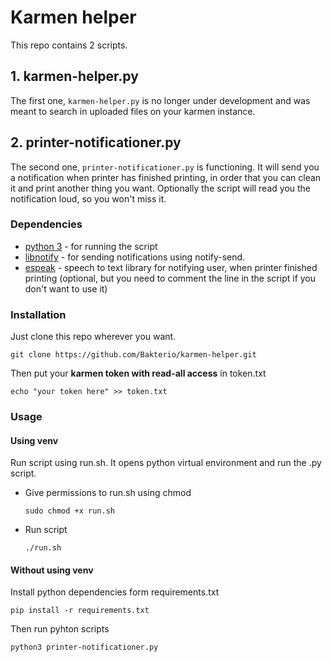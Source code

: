 # Karmen helper
This repo contains 2 scripts.  

## 1. karmen-helper.py
The first one, `karmen-helper.py` is no longer under development and was meant to search in uploaded files on your karmen instance.

## 2. printer-notificationer.py
The second one, `printer-notificationer.py` is functioning. It will send you a notification when printer has finished printing, in order that you can clean it and print another thing you want. Optionally the script will read you the notification loud, so you won't miss it.
### Dependencies
- [python 3](https://github.com/python/cpython) - for running the script 
- [libnotify](https://gitlab.gnome.org/GNOME/libnotify) - for sending notifications using notify-send.
- [espeak](https://github.com/espeak-ng/espeak-ng) - speech to text library for notifying user, when printer finished printing (optional, but you need to comment the line in the script if you don't want to use it)

### Installation
Just clone this repo wherever you want.
```
git clone https://github.com/Bakterio/karmen-helper.git
```
Then put your **karmen token with read-all access** in token.txt
```
echo "your token here" >> token.txt
```
### Usage
#### Using venv
Run script using run.sh. It opens python virtual environment and run the .py script.
- Give permissions to run.sh using chmod 
    ```
    sudo chmod +x run.sh
    ```
- Run script 
    ```
    ./run.sh
    ```
#### Without using venv
Install python dependencies form requirements.txt
```
pip install -r requirements.txt
```
Then run pyhton scripts
```
python3 printer-notificationer.py
```
